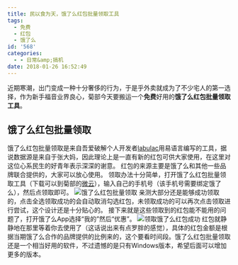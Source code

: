 ```yaml
---
title: 民以食为天，饿了么红包批量领取工具
tags:
  - 免费
  - 红包
  - 饿了么
id: '568'
categories:
  - - 日常&amp;搞机
date: 2018-01-26 16:52:49
---
```


近期寒潮，出门变成一种十分奢侈的行为，于是乎外卖就成为了不少宅人的第一选择，作为新手福音业界良心，菊部今天要搬运一个**免费**好用的**饿了么红包批量领取工具**。

## 饿了么红包批量领取

饿了么红包批量领取是来自吾爱破解个人开发者[labulac](https://www.52pojie.cn/home.php?mod=space&uid=681352)用易语言编写的工具，据说数据源是来自于张大妈，因此理论上是一直有新的红包可供大家使用，在这里对这位心系民生的好青年表示深深的谢意。 红包的来源主要是饿了么和其他一些品牌联合提供的，大家可以放心使用。 领取办法十分简单，打开饿了么红包批量领取工具（下载可以到菊部的[微云](https://share.weiyun.com/3e24b587818648ad87665aa2c0f92beb)），输入自己的手机号（该手机号需要绑定饿了么），然后点领取即可。 ![饿了么红包批量领取](https://i.loli.net/2018/01/26/5a6aea786e175.png) 亲测大部分还是能够成功领取的，点击全选领取成功的会自动取消勾选红包，未领取成功的可以再次点击领取进行尝试，这个设计还是十分贴心的。 接下来就是这些领取到的红包能不能用的问题了，打开饿了么App选择“我的”然后“优惠”。 ![领取饿了么红包成功](https://i.loli.net/2018/01/26/5a6aeb4de665e.jpg) 红包就静静地在那里等着你去使用了（这话说出来有点罗胖的感觉），具体的红包金额是根据当期饿了么合作的品牌提供的比例来的，这个要看时间段。饿了么红包批量领取还是一个相当好用的软件，不过遗憾的是只有Windows版本，希望后面可以增加更多的版本。